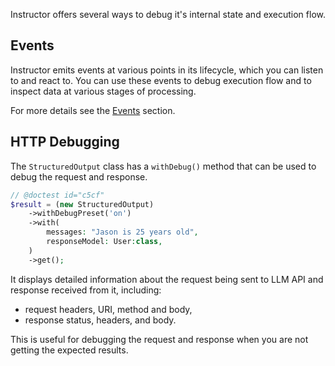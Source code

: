 Instructor offers several ways to debug it's internal state and execution flow.

## Events

Instructor emits events at various points in its lifecycle, which you can listen to
and react to. You can use these events to debug execution flow and to inspect
data at various stages of processing.

For more details see the [Events](events.mdx) section.


## HTTP Debugging

The `StructuredOutput` class has a `withDebug()` method that can be used to debug the request and response.

```php
// @doctest id="c5cf"
$result = (new StructuredOutput)
    ->withDebugPreset('on')
    ->with(
        messages: "Jason is 25 years old",
        responseModel: User:class,
    )
    ->get();
```

It displays detailed information about the request being sent to LLM API and response received from it,
including:

 - request headers, URI, method and body,
 - response status, headers, and body.

This is useful for debugging the request and response when you are not getting the expected results.


